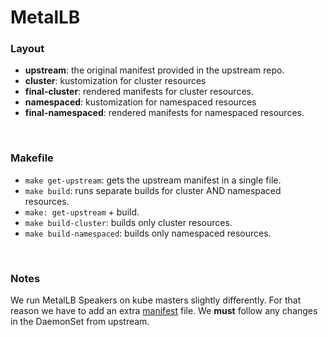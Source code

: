 # MetalLB

### Layout
- __upstream__: the original manifest provided in the upstream repo.
- __cluster__: kustomization for cluster resources
- __final-cluster__: rendered manifests for cluster resources.
- __namespaced__: kustomization for namespaced resources
- __final-namespaced__: rendered manifests for namespaced resources.

&nbsp;
### Makefile
- `make get-upstream`: gets the upstream manifest in a single file.
- `make build`: runs separate builds for cluster AND namespaced resources.
- `make: get-upstream` + build.
- `make build-cluster`: builds only cluster resources.
- `make build-namespaced`: builds only namespaced resources.

&nbsp;
### Notes
We run MetalLB Speakers on kube masters slightly differently.
For that reason we have to add an extra [manifest](namespaced/ds-master-speaker.yaml) file.
We __must__ follow any changes in the DaemonSet from upstream.
